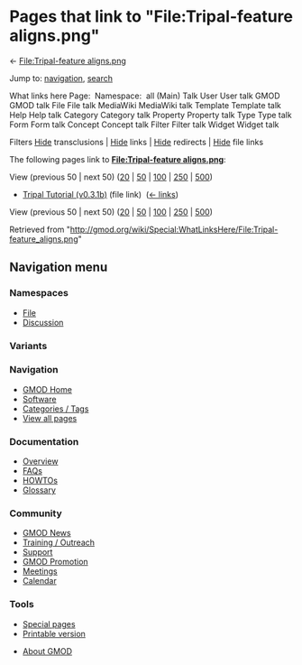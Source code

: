 <div id="mw-page-base" class="noprint">

</div>

<div id="mw-head-base" class="noprint">

</div>

<div id="content" class="mw-body" role="main">

<span id="top"></span>

<div id="mw-js-message" style="display:none;">

</div>



# <span dir="auto">Pages that link to "File:Tripal-feature aligns.png"</span>

<div id="bodyContent">

<div id="contentSub">

← [File:Tripal-feature
aligns.png](/wiki/File:Tripal-feature_aligns.png "File:Tripal-feature aligns.png")

</div>

<div id="jump-to-nav" class="mw-jump">

Jump to: [navigation](#mw-navigation), [search](#p-search)

</div>

<div id="mw-content-text">

What links here Page:  Namespace:  all (Main) Talk User User talk GMOD
GMOD talk File File talk MediaWiki MediaWiki talk Template Template talk
Help Help talk Category Category talk Property Property talk Type Type
talk Form Form talk Concept Concept talk Filter Filter talk Widget
Widget talk

Filters
[Hide](/mediawiki/index.php?title=Special:WhatLinksHere/File:Tripal-feature_aligns.png&hidetrans=1 "Special:WhatLinksHere/File:Tripal-feature aligns.png")
transclusions \|
[Hide](/mediawiki/index.php?title=Special:WhatLinksHere/File:Tripal-feature_aligns.png&hidelinks=1 "Special:WhatLinksHere/File:Tripal-feature aligns.png")
links \|
[Hide](/mediawiki/index.php?title=Special:WhatLinksHere/File:Tripal-feature_aligns.png&hideredirs=1 "Special:WhatLinksHere/File:Tripal-feature aligns.png")
redirects \|
[Hide](/mediawiki/index.php?title=Special:WhatLinksHere/File:Tripal-feature_aligns.png&hideimages=1 "Special:WhatLinksHere/File:Tripal-feature aligns.png")
file links

The following pages link to **[File:Tripal-feature
aligns.png](/wiki/File:Tripal-feature_aligns.png "File:Tripal-feature aligns.png")**:

View (previous 50 \| next 50)
([20](/mediawiki/index.php?title=Special:WhatLinksHere/File:Tripal-feature_aligns.png&limit=20 "Special:WhatLinksHere/File:Tripal-feature aligns.png")
\|
[50](/mediawiki/index.php?title=Special:WhatLinksHere/File:Tripal-feature_aligns.png&limit=50 "Special:WhatLinksHere/File:Tripal-feature aligns.png")
\|
[100](/mediawiki/index.php?title=Special:WhatLinksHere/File:Tripal-feature_aligns.png&limit=100 "Special:WhatLinksHere/File:Tripal-feature aligns.png")
\|
[250](/mediawiki/index.php?title=Special:WhatLinksHere/File:Tripal-feature_aligns.png&limit=250 "Special:WhatLinksHere/File:Tripal-feature aligns.png")
\|
[500](/mediawiki/index.php?title=Special:WhatLinksHere/File:Tripal-feature_aligns.png&limit=500 "Special:WhatLinksHere/File:Tripal-feature aligns.png"))

- [Tripal Tutorial
  (v0.3.1b)](/wiki/Tripal_Tutorial_(v0.3.1b) "Tripal Tutorial (v0.3.1b)")
  (file link) ‎ <span class="mw-whatlinkshere-tools">([←
  links](/mediawiki/index.php?title=Special:WhatLinksHere&target=Tripal+Tutorial+%28v0.3.1b%29 "Special:WhatLinksHere"))</span>

View (previous 50 \| next 50)
([20](/mediawiki/index.php?title=Special:WhatLinksHere/File:Tripal-feature_aligns.png&limit=20 "Special:WhatLinksHere/File:Tripal-feature aligns.png")
\|
[50](/mediawiki/index.php?title=Special:WhatLinksHere/File:Tripal-feature_aligns.png&limit=50 "Special:WhatLinksHere/File:Tripal-feature aligns.png")
\|
[100](/mediawiki/index.php?title=Special:WhatLinksHere/File:Tripal-feature_aligns.png&limit=100 "Special:WhatLinksHere/File:Tripal-feature aligns.png")
\|
[250](/mediawiki/index.php?title=Special:WhatLinksHere/File:Tripal-feature_aligns.png&limit=250 "Special:WhatLinksHere/File:Tripal-feature aligns.png")
\|
[500](/mediawiki/index.php?title=Special:WhatLinksHere/File:Tripal-feature_aligns.png&limit=500 "Special:WhatLinksHere/File:Tripal-feature aligns.png"))

</div>

<div class="printfooter">

Retrieved from
"<http://gmod.org/wiki/Special:WhatLinksHere/File:Tripal-feature_aligns.png>"

</div>

<div id="catlinks" class="catlinks catlinks-allhidden">

</div>

<div class="visualClear">

</div>

</div>

</div>

<div id="mw-navigation">

## Navigation menu

<div id="mw-head">



<div id="left-navigation">

<div id="p-namespaces" class="vectorTabs" role="navigation"
aria-labelledby="p-namespaces-label">

### Namespaces

- <span id="ca-nstab-image"><a href="/wiki/File:Tripal-feature_aligns.png" accesskey="c"
  title="View the file page [c]">File</a></span>
- <span id="ca-talk"><a
  href="/mediawiki/index.php?title=File_talk:Tripal-feature_aligns.png&amp;action=edit&amp;redlink=1"
  accesskey="t"
  title="Discussion about the content page [t]">Discussion</a></span>

</div>

<div id="p-variants" class="vectorMenu emptyPortlet" role="navigation"
aria-labelledby="p-variants-label">

### 

### Variants[](#)

<div class="menu">

</div>

</div>

</div>





</div>

</div>

</div>

<div id="mw-panel">

<div id="p-logo" role="banner">

<a href="/wiki/Main_Page"
style="background-image: url(http://gmod.org/images/GMOD-cogs.png);"
title="Visit the main page"></a>

</div>

<div id="p-Navigation" class="portal" role="navigation"
aria-labelledby="p-Navigation-label">

### Navigation

<div class="body">

- <span id="n-GMOD-Home">[GMOD Home](/wiki/Main_Page)</span>
- <span id="n-Software">[Software](/wiki/GMOD_Components)</span>
- <span id="n-Categories-.2F-Tags">[Categories /
  Tags](/wiki/Categories)</span>
- <span id="n-View-all-pages">[View all
  pages](/wiki/Special:AllPages)</span>

</div>

</div>

<div id="p-Documentation" class="portal" role="navigation"
aria-labelledby="p-Documentation-label">

### Documentation

<div class="body">

- <span id="n-Overview">[Overview](/wiki/Overview)</span>
- <span id="n-FAQs">[FAQs](/wiki/Category:FAQ)</span>
- <span id="n-HOWTOs">[HOWTOs](/wiki/Category:HOWTO)</span>
- <span id="n-Glossary">[Glossary](/wiki/Glossary)</span>

</div>

</div>

<div id="p-Community" class="portal" role="navigation"
aria-labelledby="p-Community-label">

### Community

<div class="body">

- <span id="n-GMOD-News">[GMOD News](/wiki/GMOD_News)</span>
- <span id="n-Training-.2F-Outreach">[Training /
  Outreach](/wiki/Training_and_Outreach)</span>
- <span id="n-Support">[Support](/wiki/Support)</span>
- <span id="n-GMOD-Promotion">[GMOD
  Promotion](/wiki/GMOD_Promotion)</span>
- <span id="n-Meetings">[Meetings](/wiki/Meetings)</span>
- <span id="n-Calendar">[Calendar](/wiki/Calendar)</span>

</div>

</div>

<div id="p-tb" class="portal" role="navigation"
aria-labelledby="p-tb-label">

### Tools

<div class="body">

- <span id="t-specialpages"><a href="/wiki/Special:SpecialPages" accesskey="q"
  title="A list of all special pages [q]">Special pages</a></span>
- <span id="t-print"><a
  href="/mediawiki/index.php?title=Special:WhatLinksHere/File:Tripal-feature_aligns.png&amp;printable=yes"
  rel="alternate" accesskey="p"
  title="Printable version of this page [p]">Printable version</a></span>

</div>

</div>

</div>

</div>

<div id="footer" role="contentinfo">

- <span id="footer-places-about">[About
  GMOD](/wiki/GMOD:About "GMOD:About")</span>

<!-- -->






</div>

